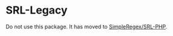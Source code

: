 # SRL-Legacy

Do not use this package. It has moved to [SimpleRegex/SRL-PHP](https://github.com/SimpleRegex/SRL-PHP).
